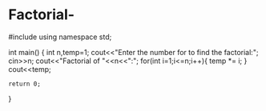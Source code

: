 # Factorial-

#include <iostream>
using namespace std;

int main()
{
    int n,temp=1;
    cout<<"Enter the number for to find the factorial:";
    cin>>n;
    cout<<"Factorial of "<<n<<":";
    for(int i=1;i<=n;i++){
        temp *= i; 
    }
    cout<<temp;

    return 0;
}
